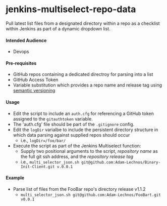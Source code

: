 # jenkins-multiselect-repo-data
Pull latest list files from a designated directory within a repo as a checklist within Jenkins as part of a dynamic dropdown list.

#### Intended Audience
* Devops

#### Pre-requisites
* GitHub repos containing a dedicated directroy for parsing into a list
* GitHub Access Token
* Variable substitution which provides a repo name and release tag using [semantic versioning](https://semver.org/)

#### Usage
* Edit the script to include an `auth.cfg` for referencing a GitHub token assigned to the `gitauthtoken` variable. 
* The 'auth.cfg' file should be part of the `.gitignore` config.
* Edit the `logDir` varialbe to include the persistent directory structure in which data parsing against supplied repos should occur
  * i.e., `logDir=/foo/bar/`
* Execute the script as part of the Jenkins Multiselect function:
  * Supply two positional arguments to the script, *repository name* as the full git ssh address, and the *repository release tag*
  * i.e., `multi_selector_json.sh git@github.com:Adam-Lechnos/Binary-Init-Client.git v.0.0.1`

#### Example
* Parse list of files from the FooBar repo's directory release v1.1.2
  * `multi_selector_json.sh git@github.com:Adam-Lechnos/FooBart.git v0.0.1`
